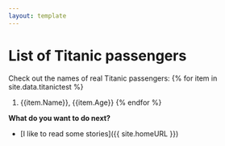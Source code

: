 ```yaml
---
layout: template
---
```

# List of Titanic passengers

Check out the names of real Titanic passengers:
{% for item in site.data.titanictest %}
1. {{item.Name}}, {{item.Age}}
{% endfor %}

**What do you want to do next?**
- [I like to read some stories]({{ site.homeURL }})
